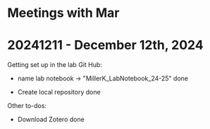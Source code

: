 # Meetings with Mar 


# 20241211 - December 12th, 2024 


Getting set up in the lab Git Hub:

- name lab notebook -> "MillerK_LabNotebook_24-25" done


- Create local repository  done


Other to-dos:

- Download Zotero  done
